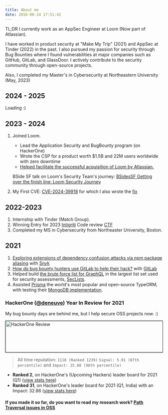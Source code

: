 ```yaml
---
title: About me
date: 2016-08-24 17:51:42
---
```


TL;DR I currently work as an AppSec Engineer at Loom (Now part of Atlassian).

I have worked in product security at "Make My Trip" (2021) and AppSec at Tinder (2022) in the past. I also pursued my passion for security through Bug Bounties where I found vulnerabilities at major companies such as GitHub, GitLab, and GlassDoor. I actively contribute to the security community through open-source projects.

Also, I completed my Master's in Cybersecurity at Northeastern University (May, 2023)

## 2024 - 2025

Loading :)

## 2023 - 2024

1. Joined Loom.

   - Lead the Application Security and BugBounty program (on HackerOne)
   - Wrote the CSP for a product worth $1.5B and 22M users worldwide with zero downtime
   - [Helped facilitate the successful acquisition of Loom by Atlassian.](https://www.atlassian.com/blog/announcements/atlassian-acquires-loom)

   BSide SF talk on Loom's Security Team's journey: [BSidesSF Getting over the finish line: Loom Security Journey](https://bsidessf2024.sched.com/event/1abED)

2. My First CVE: [CVE-2024-39918](https://nvd.nist.gov/vuln/detail/CVE-2024-39918) for which I also wrote the [fix](https://github.com/jasonraimondi/url-to-png/security/advisories/GHSA-vvmv-wrvp-9gjr)

## 2022-2023

1. Internship with Tinder (Match Group).
2. Winning Entry for 2023 [Intigriti](https://www.intigriti.com/) Code review [CTF](/posts/intigriti_challenge/)
3. Completed my MS in Cybersecurity from Northeaster University, Boston.

## 2021

1. [Exploring extensions of dependency confusion attacks via npm package aliasing](https://snyk.io/blog/exploring-extensions-of-dependency-confusion-attacks-via-npm-package-aliasing/) with [Snyk](https://snyk.io/)
2. [How do bug bounty hunters use GitLab to help their hack?](https://about.gitlab.com/blog/2021/06/11/how-i-use-gitlab-to-help-my-hack/) with [GitLab](https://gitlab.com)
3. Helped build [the brute force list for GraphQL](https://github.com/danielmiessler/SecLists/commits/master/Discovery/Web-Content/graphql.txt) in the largest list set used for security assessments, [SecLists](https://github.com/danielmiessler/SecLists).
4. Assisted [Prisma](https://prisma.io/) the world's most popular and open-source TypeORM, with testing their [MongoDB implementation](https://github.com/prisma/prisma/blob/8fb82844dddeecf45d433bceff39b8671f3667da/packages/migrate/src/utils/setupMongo.ts).

### HackerOne ([@deneuve](https://hackerone.com/deneuve)) Year In Review for 2021

My bug bounty days are behind me, but I help secure OSS projects now. :)

<img src="/images/hackerReview.png" width="600" height="100" alt="HackerOne Review" style="border:0.5px solid black">

> All time reputation: `1118 (Ranked 1239)` `Signal: 5.91 (87th percentile)` and `Impact: 25.68 (96th percentile)`

- **Ranked 2**, on HackerOne's (Upcoming Hackers) leader board for 2021 (Q1) ([view stats here](https://hackerone.com/leaderboard/up_and_comers?year=2021&quarter=1))
- **Ranked 31**, on HackerOne's leader board for 2021 (Q1, India) with an Impact: 32.86 ([view stats here](https://hackerone.com/leaderboard/country?year=2021&quarter=1&country=IN))

#### If you made it so far, do you want to read my research work? <u>[Path Traversal issues in OSS](/posts/research_1/)</u>
